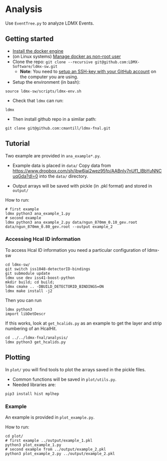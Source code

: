 # Analysis

Use `EventTree.py` to analyze LDMX Events.

## Getting started
- [Install the docker engine](https://docs.docker.com/engine/install/)
- (on Linux systems) [Manage docker as non-root user](https://docs.docker.com/engine/install/linux-postinstall/#manage-docker-as-a-non-root-user)
- Clone the repo: `git clone --recursive git@github.com:LDMX-Software/ldmx-sw.git`
  - **Note**: You need to [setup an SSH-key with your GitHub account](https://docs.github.com/en/authentication/connecting-to-github-with-ssh) on the computer you are using.
- Setup the environment (in bash): 
```
source ldmx-sw/scripts/ldmx-env.sh
```
- Check that `ldmx` can run:
```
ldmx
```
- Then install github repo in a similar path:
```
git clone git@github.com:cmantill/ldmx-fnal.git
```

## Tutorial

Two example are provided in `ana_example*.py`.
- Example data is placed in `data/`
  Copy data from https://www.dropbox.com/sh/jbw6iai2wez95fp/AABnIy7nUf1_IBbYuNNCuqGda?dl=0
  into the `data/` directory.

- Output arrays will be saved with pickle (in .pkl format) and stored in `output/`

How to run:
```
# first example
ldmx python3 ana_example_1.py
# second example
ldmx python3 ana_example_2.py data/ngun_870mm_0.10_gev.root data/ngun_870mm_0.80_gev.root --output example_2
```

### Accessing Hcal ID information

To access Hcal ID information you need a particular configuration of ldmx-sw
```
cd ldmx-sw/
git switch iss1048-detectorID-bindings
git submodule update
ldmx use dev iss41-boost-python
mkdir build; cd build;
ldmx cmake .. -DBUILD_DETECTORID_BINDINGS=ON
ldmx make install -j2
```

Then you can run
```
ldmx python3
import libDetDescr
```

If this works, look at `get_hcalids.py` as an example to get the layer and strip numbering of an HcalHit.
```
cd ../../ldmx-fnal/analysis/
ldmx python3 get_hcalids.py
```

## Plotting

In `plot/` you will find tools to plot the arrays saved in the pickle files.

- Common functions will be saved in `plot/utils.py`.
- Needed libraries are:
```
pip3 install hist mplhep
```

### Example
An example is provided in `plot_example.py`.

How to run:
```
cd plot/
# first example ../output/example_1.pkl
python3 plot_example_1.py
# second example from ../output/example_2.pkl
python3 plot_example_2.py ../output/example_2.pkl 
```
